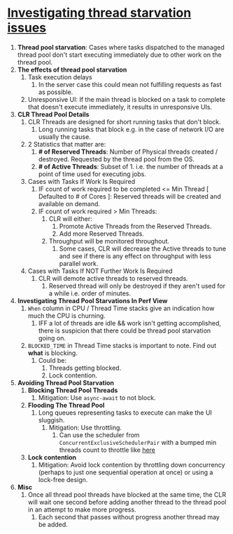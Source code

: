 # [Investigating thread starvation issues](https://github.com/microsoft/vs-threading/blob/main/doc/threadpool_starvation.md)

1. __Thread pool starvation__: Cases where tasks dispatched to the managed thread pool don't start executing immediately due to other work on the thread pool.
2. __The effects of thread pool starvation__
   1. Task execution delays
      1. In the server case this could mean not fulfilling requests as fast as possible.
   2. Unresponsive UI: If the main thread is blocked on a task to complete that doesn't execute immediately, it results in unresponsive UIs.
3. __CLR Thread Pool Details__ 
   1. CLR Threads are designed for short running tasks that don't block. 
      1. Long running tasks that block e.g. in the case of network I/O are usually the cause.
   2. 2 Statistics that matter are:
      1. __# of Reserved Threads__: Number of Physical threads created / destroyed. Requested by the thread pool from the OS.
      2. __# of Active Threads__: Subset of 1. i.e. the number of threads at a point of time used for executing jobs.
   3. Cases with Tasks If Work Is Required
      1. IF count of work required to be completed <= Min Thread [ Defaulted to # of Cores ]: Reserved threads will be created and available on demand.
      2. IF count of work required > Min Threads:
         1. CLR will either:
            1. Promote Active Threads from the Reserved Threads.
            2. Add more Reserved Threads.
         2. Throughput will be monitored throughout.
            1. Some cases, CLR will decrease the Active threads to tune and see if there is any effect on throughput with less parallel work.
   4. Cases with Tasks If NOT Further Work Is Required
      1. CLR will demote active threads to reserved threads.
         1. Reserved thread will only be destroyed if they aren't used for a while i.e. order of minutes.
4. __Investigating Thread Pool Starvations In Perf View__
   1. ``When`` column in CPU / Thread Time stacks give an indication how much the CPU is churning.
      1. IFF a lot of threads are idle && work isn't getting accomplished, there is suspicion that there could be thread pool starvation going on.
   2. ``BLOCKED_TIME`` in Thread Time stacks is important to note. Find out __what__ is blocking.
      1. Could be:
         1. Threads getting blocked.
         2. Lock contention.
5. __Avoiding Thread Pool Starvation__
   1. __Blocking Thread Pool Threads__
      1. Mitigation: Use ``async-await`` to not block.
   2. __Flooding The Thread Pool__
      1. Long queues representing tasks to execute can make the UI sluggish. 
         1. Mitigation: Use throttling.
            1. Can use the scheduler from ``ConcurrentExclusiveSchedulerPair`` with a bumped min threads count to throttle like [here](https://devblogs.microsoft.com/premier-developer/limiting-concurrency-for-faster-and-more-responsive-apps/)
   3. __Lock contention__
      1. Mitigation: Avoid lock contention by throttling down concurrency (perhaps to just one sequential operation at once) or using a lock-free design.
6. __Misc__ 
   1. Once all thread pool threads have blocked at the same time, the CLR will wait one second before adding another thread to the thread pool in an attempt to make more progress.
      1.  Each second that passes without progress another thread may be added.